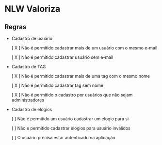 # NLW Valoriza

## Regras

- Cadastro de usuário

  [ X ] Não é permitido cadastrar mais de um usuário com o mesmo e-mail

  [ X ] Não é permitido cadastrar usuário sem e-mail


- Cadastro de TAG

  [ X ] Não é permitido cadastrar mais de uma tag com o mesmo nome

  [ X ] Não é permitido cadastrar tag sem nome

  [ X ] Não é permitido o cadastro por usuários que não sejam administradores

- Cadastro de elogios

  [ ] Não é permitido um usuário cadastrar um elogio para si

  [ ] Não e permitido cadastrar elogios para usuário inválidos

  [ ] O usuário precisa estar autenticado na aplicação
